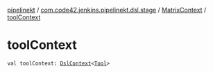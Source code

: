 [pipelinekt](../../index.md) / [com.code42.jenkins.pipelinekt.dsl.stage](../index.md) / [MatrixContext](index.md) / [toolContext](./tool-context.md)

# toolContext

`val toolContext: `[`DslContext`](../../com.code42.jenkins.pipelinekt.dsl/-dsl-context/index.md)`<`[`Tool`](../../com.code42.jenkins.pipelinekt.core/-tool.md)`>`